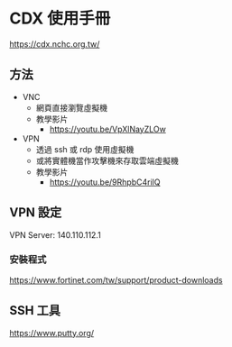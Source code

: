 # CDX 使用手冊


https://cdx.nchc.org.tw/


## 方法

* VNC
    * 網頁直接瀏覽虛擬機
    * 教學影片
        * https://youtu.be/VpXlNayZLOw
* VPN
    * 透過 ssh 或 rdp 使用虛擬機
    * 或將實體機當作攻擊機來存取雲端虛擬機
    * 教學影片
        * https://youtu.be/9RhpbC4rilQ

## VPN 設定

VPN Server: 140.110.112.1

### 安裝程式

https://www.fortinet.com/tw/support/product-downloads

## SSH 工具

https://www.putty.org/


